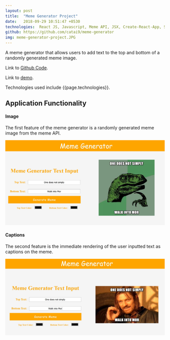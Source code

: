 ```yaml
---
layout: post
title:  "Meme Generator Project"
date:   2018-09-29 10:51:47 +0530
technologies:  React JS, Javascript, Meme API, JSX, Create-React-App, Sass, HTML5, VS Code
github: https://github.com/catai9/meme-generator
img: meme-generator-project.JPG
--- 
```


A meme generator that allows users to add text to the top and bottom of a randomly generated meme image.

Link to [Github Code]({{page.github}}).

Link to [demo](https://amytai.ca/meme-generator/).

Technologies used include {{page.technologies}}. 

## Application Functionality

#### Image
The first feature of the meme generator is a randomly generated meme image from the meme API.

<p float="center">
    <img src="../images/meme-generator/image.JPG"  />
</p>

#### Captions
The second feature is the immediate rendering of the user inputted text as captions on the meme.

<p float="center">
    <img src="../images/meme-generator/caption.JPG"  />
</p>